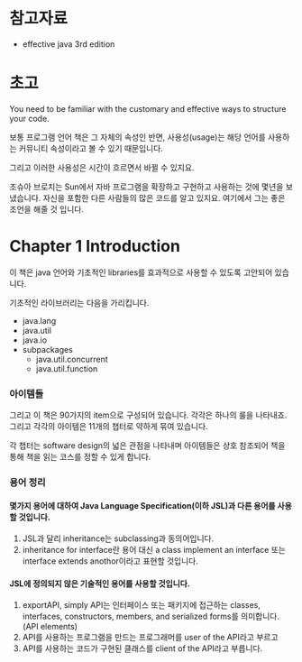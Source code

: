 # 참고자료

* effective java 3rd edition



# 초고

You need to be familiar with the customary and effective ways to structure your code.

보통 프로그램 언어 책은 그 자체의 속성인 반면, 사용성(usage)는 해당 언어를 사용하는 커뮤니티 속성이라고 볼 수 있기 때문입니다.

그리고 이러한 사용성은 시간이 흐르면서 바뀔 수 있지요.

조슈아 브로치는 Sun에서 자바 프로그램을 확장하고 구현하고 사용하는 것에 몇년을 보냈습니다. 자신을 포함한 다른 사람들의 많은 코드를 알고 있지요. 여기에서 그는 좋은 조언을 해줄 것 입니다.



# Chapter 1 Introduction

이 책은 java 언어와 기초적인 libraries를 효과적으로 사용할 수 있도록 고안되어 있습니다.

기초적인 라이브러리는 다음을 가리킵니다.

* java.lang
* java.util
* java.io
* subpackages
  * java.util.concurrent
  * java.util.function



### 아이템들

그리고 이 책은 90가지의 item으로 구성되어 있습니다. 각각은 하나의 룰을 나타내죠. 그리고 각각의 아이템은 11개의 챕터로 약하게 묶여 있습니다.

각 챕터는 software design의 넓은 관점을 나타내며 아이템들은 상호 참조되어 책을 통해 책을 읽는 코스를 정할 수 있게 합니다.



### 용어 정리



#### 몇가지 용어에 대하여 Java Language Specification(이하 JSL)과 다른 용어를 사용할 것입니다.

1. JSL과 달리 inheritance는 subclassing과 동의어입니다.
2. inheritance for interface란 용어 대신 a class implement an interface 또는 interface extends anothor이라고 표현할 것입니다.



#### JSL에 정의되지 않은 기술적인 용어를 사용할 것입니다.

1. exportAPI, simply API는 인터페이스 또는 패키지에 접근하는 classes, interfaces, constructors, members, and serialized forms를 의미합니다.(API elements)
2. API를 사용하는 프로그램을 만드는 프로그래머를 user of the API라고 부르고
3. API를 사용하는 코드가 구현된 클래스를 client of the API라고 부릅니다.


